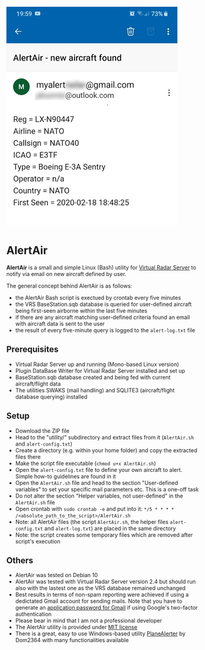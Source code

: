 ![AlertAir sample mail notification](AlertAir_sample.png)

# AlertAir
**AlertAir** is a small and simple Linux (Bash) utility for [Virtual Radar Server](http://www.virtualradarserver.co.uk/) to notify via email on new aircraft defined by user.

The general concept behind AlertAir is as follows:
* the AlertAir Bash script is exectued by crontab every five minutes
* the VRS BaseStation.sqb database is queried for user-defined aircraft being first-seen airborne within the last five minutes
* if there are any aircraft matching user-defined criteria found an email with aircraft data is sent to the user
* the result of every five-minute query is logged to the `alert-log.txt` file

## Prerequisites
* Virtual Radar Server up and running (Mono-based Linux version)
* Plugin DataBase Writer for Virtual Radar Server installed and set up
* BaseStation.sqb database created and being fed with current aircraft/flight data
* The utilities SWAKS (mail handling) and SQLITE3 (aircraft/flight database querying) installed

## Setup
* Download the ZIP file
* Head to the "utility/" subdirectory and extract files from it (`AlertAir.sh` and `alert-config.txt`)
* Create a directory (e.g. within your home folder) and copy the extracted files there
* Make the script file executable (`chmod u+x AlertAir.sh`)
* Open the `alert-config.txt` file to define your own aircraft to alert. Simple how-to guidelines are found in it
* Open the `AlertAir.sh` file and head to the section "User-defined variables" to set your specific mail parameters etc. This is a one-off task
* Do not alter the section "Helper variables, not user-defined" in the `AlertAir.sh` file
* Open crontab with `sudo crontab -e` and put into it: `*/5 * * * * /<absolute_path_to_the_script>/AlertAir.sh` 
* Note: all AlertAir files (the script `AlertAir.sh`, the helper files `alert-config.txt` and `alert-log.txt`) are placed in the same directory 
* Note: the script creates some temporary files which are removed after script's execution

## Others
* AlertAir was tested on Debian 10
* AlertAir was tested with Virtual Radar Server version 2.4 but should run also with the lastest one as the VRS database remained unchanged
* Best results in terms of non-spam reporting were achieved if using a dedictated Gmail account for sending mails. Note that you have to generate an [application password for Gmail](https://support.google.com/accounts/answer/185833?hl=en) if using Google's two-factor authentication
* Please bear in mind that I am not a professional developer
* The AlertAir utility is provided under [MIT license](LICENSE)
* There is a great, easy to use Windows-based utility [PlaneAlerter](https://github.com/Dom2364/PlaneAlerter) by Dom2364 with many functionalities available
